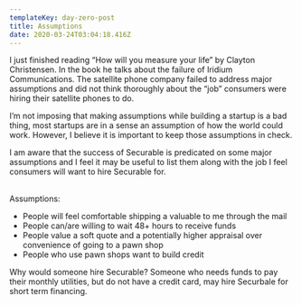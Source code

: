 ```yaml
---
templateKey: day-zero-post
title: Assumptions
date: 2020-03-24T03:04:18.416Z
---
```

I just finished reading “How will you measure your life” by Clayton Christensen. In the book he talks about the failure of Iridium Communications. The satellite phone company failed to address major assumptions and did not think thoroughly about the “job” consumers were hiring their satellite phones to do.

I’m not imposing that making assumptions while building a startup is a bad thing, most startups are in a sense an assumption of how the world could work. However, I believe it is important to keep those assumptions in check.

I am aware that the success of Securable is predicated on some major assumptions and I feel it may be useful to list them along with the job I feel consumers will want to hire Securable for.

\
Assumptions:

* People will feel comfortable shipping a valuable to me through the mail
* People can/are willing to wait 48+ hours to receive funds
* People value a soft quote and a potentially higher appraisal over convenience of going to a pawn shop
* People who use pawn shops want to build credit

Why would someone hire Securable? Someone who needs funds to pay their monthly utilities, but do not have a credit card, may hire Securbale for short term financing.
